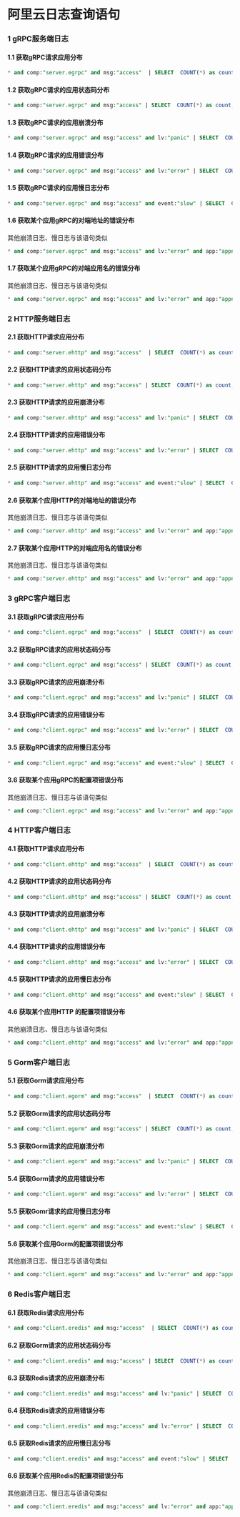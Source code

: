 # 阿里云日志查询语句
### 1 gRPC服务端日志
#### 1.1 获取gRPC请求应用分布
```sql
* and comp:"server.egrpc" and msg:"access"  | SELECT  COUNT(*) as count, app GROUP by app order by count desc limit 10
```
#### 1.2 获取gRPC请求的应用状态码分布
```sql
* and comp:"server.egrpc" and msg:"access" | SELECT  COUNT(*) as count, code GROUP by code order by count desc limit 10
```
#### 1.3 获取gRPC请求的应用崩溃分布
```sql
* and comp:"server.egrpc" and msg:"access" and lv:"panic" | SELECT  COUNT(*) as count, app GROUP by app order by count desc limit 10
```
#### 1.4 获取gRPC请求的应用错误分布
```sql
* and comp:"server.egrpc" and msg:"access" and lv:"error" | SELECT  COUNT(*) as count, app GROUP by app order by count desc limit 10
```
#### 1.5 获取gRPC请求的应用慢日志分布
```sql
* and comp:"server.egrpc" and msg:"access" and event:"slow" | SELECT  COUNT(*) as count, app GROUP by app order by count desc limit 10
```
#### 1.6 获取某个应用gRPC的对端地址的错误分布
其他崩溃日志、慢日志与该语句类似
```sql
* and comp:"server.egrpc" and msg:"access" and lv:"error" and app:"appname" | SELECT  COUNT(*) as count, peerIp GROUP by peerIp order by count desc limit 10
```
#### 1.7 获取某个应用gRPC的对端应用名的错误分布
其他崩溃日志、慢日志与该语句类似
```sql
* and comp:"server.egrpc" and msg:"access" and lv:"error" and app:"appname" | SELECT  COUNT(*) as count, peerName GROUP by peerName order by count desc limit 10
```

### 2 HTTP服务端日志
#### 2.1 获取HTTP请求应用分布
```sql
* and comp:"server.ehttp" and msg:"access"  | SELECT  COUNT(*) as count, app GROUP by app order by count desc limit 10
```
#### 2.2 获取HTTP请求的应用状态码分布
```sql
* and comp:"server.ehttp" and msg:"access" | SELECT  COUNT(*) as count, code GROUP by code order by count desc limit 10
```
#### 2.3 获取HTTP请求的应用崩溃分布
```sql
* and comp:"server.ehttp" and msg:"access" and lv:"panic" | SELECT  COUNT(*) as count, app GROUP by app order by count desc limit 10
```
#### 2.4 获取HTTP请求的应用错误分布
```sql
* and comp:"server.ehttp" and msg:"access" and lv:"error" | SELECT  COUNT(*) as count, app GROUP by app order by count desc limit 10
```
#### 2.5 获取HTTP请求的应用慢日志分布
```sql
* and comp:"server.ehttp" and msg:"access" and event:"slow" | SELECT  COUNT(*) as count, app GROUP by app order by count desc limit 10
```
#### 2.6 获取某个应用HTTP的对端地址的错误分布
其他崩溃日志、慢日志与该语句类似
```sql
* and comp:"server.ehttp" and msg:"access" and lv:"error" and app:"appname" | SELECT  COUNT(*) as count, peerIp GROUP by peerIp order by count desc limit 10
```
#### 2.7 获取某个应用HTTP的对端应用名的错误分布
其他崩溃日志、慢日志与该语句类似
```sql
* and comp:"server.ehttp" and msg:"access" and lv:"error" and app:"appname" | SELECT  COUNT(*) as count, peerName GROUP by peerName order by count desc limit 10
```


### 3 gRPC客户端日志
#### 3.1 获取gRPC请求应用分布
```sql
* and comp:"client.egrpc" and msg:"access"  | SELECT  COUNT(*) as count, app GROUP by app order by count desc limit 10
```
#### 3.2 获取gRPC请求的应用状态码分布
```sql
* and comp:"client.egrpc" and msg:"access" | SELECT  COUNT(*) as count, code GROUP by code order by count desc limit 10
```
#### 3.3 获取gRPC请求的应用崩溃分布
```sql
* and comp:"client.egrpc" and msg:"access" and lv:"panic" | SELECT  COUNT(*) as count, app GROUP by app order by count desc limit 10
```
#### 3.4 获取gRPC请求的应用错误分布
```sql
* and comp:"client.egrpc" and msg:"access" and lv:"error" | SELECT  COUNT(*) as count, app GROUP by app order by count desc limit 10
```
#### 3.5 获取gRPC请求的应用慢日志分布
```sql
* and comp:"client.egrpc" and msg:"access" and event:"slow" | SELECT  COUNT(*) as count, app GROUP by app order by count desc limit 10
```
#### 3.6 获取某个应用gRPC的配置项错误分布
其他崩溃日志、慢日志与该语句类似
```sql
* and comp:"client.egrpc" and msg:"access" and lv:"error" and app:"appname" | SELECT  COUNT(*) as count, compName GROUP by compName order by count desc limit 10
```


### 4 HTTP客户端日志
#### 4.1 获取HTTP请求应用分布
```sql
* and comp:"client.ehttp" and msg:"access"  | SELECT  COUNT(*) as count, app GROUP by app order by count desc limit 10
```
#### 4.2 获取HTTP请求的应用状态码分布
```sql
* and comp:"client.ehttp" and msg:"access" | SELECT  COUNT(*) as count, code GROUP by code order by count desc limit 10
```
#### 4.3 获取HTTP请求的应用崩溃分布
```sql
* and comp:"client.ehttp" and msg:"access" and lv:"panic" | SELECT  COUNT(*) as count, app GROUP by app order by count desc limit 10
```
#### 4.4 获取HTTP请求的应用错误分布
```sql
* and comp:"client.ehttp" and msg:"access" and lv:"error" | SELECT  COUNT(*) as count, app GROUP by app order by count desc limit 10
```

#### 4.5 获取HTTP请求的应用慢日志分布
```sql
* and comp:"client.ehttp" and msg:"access" and event:"slow" | SELECT  COUNT(*) as count, app GROUP by app order by count desc limit 10
```

#### 4.6 获取某个应用HTTP 的配置项错误分布
其他崩溃日志、慢日志与该语句类似
```sql
* and comp:"client.ehttp" and msg:"access" and lv:"error" and app:"appname" | SELECT  COUNT(*) as count, compName GROUP by compName order by count desc limit 10
```

### 5 Gorm客户端日志
#### 5.1 获取Gorm请求应用分布
```sql
* and comp:"client.egorm" and msg:"access"  | SELECT  COUNT(*) as count, app GROUP by app order by count desc limit 10
```
#### 5.2 获取Gorm请求的应用状态码分布
```sql
* and comp:"client.egorm" and msg:"access" | SELECT  COUNT(*) as count, code GROUP by code order by count desc limit 10
```
#### 5.3 获取Gorm请求的应用崩溃分布
```sql
* and comp:"client.egorm" and msg:"access" and lv:"panic" | SELECT  COUNT(*) as count, app GROUP by app order by count desc limit 10
```
#### 5.4 获取Gorm请求的应用错误分布
```sql
* and comp:"client.egorm" and msg:"access" and lv:"error" | SELECT  COUNT(*) as count, app GROUP by app order by count desc limit 10
```
#### 5.5 获取Gomr请求的应用慢日志分布
```sql
* and comp:"client.egorm" and msg:"access" and event:"slow" | SELECT  COUNT(*) as count, app GROUP by app order by count desc limit 10
```
#### 5.6 获取某个应用Gorm的配置项错误分布
其他崩溃日志、慢日志与该语句类似
```sql
* and comp:"client.egorm" and msg:"access" and lv:"error" and app:"appname" | SELECT  COUNT(*) as count, compName GROUP by compName order by count desc limit 10
```


### 6 Redis客户端日志
#### 6.1 获取Redis请求应用分布
```sql
* and comp:"client.eredis" and msg:"access"  | SELECT  COUNT(*) as count, app GROUP by app order by count desc limit 10
```
#### 6.2 获取Gorm请求的应用状态码分布
```sql
* and comp:"client.eredis" and msg:"access" | SELECT  COUNT(*) as count, code GROUP by code order by count desc limit 10
```
#### 6.3 获取Redis请求的应用崩溃分布
```sql
* and comp:"client.eredis" and msg:"access" and lv:"panic" | SELECT  COUNT(*) as count, app GROUP by app order by count desc limit 10
```
#### 6.4 获取Redis请求的应用错误分布
```sql
* and comp:"client.eredis" and msg:"access" and lv:"error" | SELECT  COUNT(*) as count, app GROUP by app order by count desc limit 10
```

#### 6.5 获取Redis请求的应用慢日志分布
```sql
* and comp:"client.eredis" and msg:"access" and event:"slow" | SELECT  COUNT(*) as count, app GROUP by app order by count desc limit 10
```
#### 6.6 获取某个应用Redis的配置项错误分布
其他崩溃日志、慢日志与该语句类似
```sql
* and comp:"client.eredis" and msg:"access" and lv:"error" and app:"appname" | SELECT  COUNT(*) as count, compName GROUP by compName order by count desc limit 10
```


